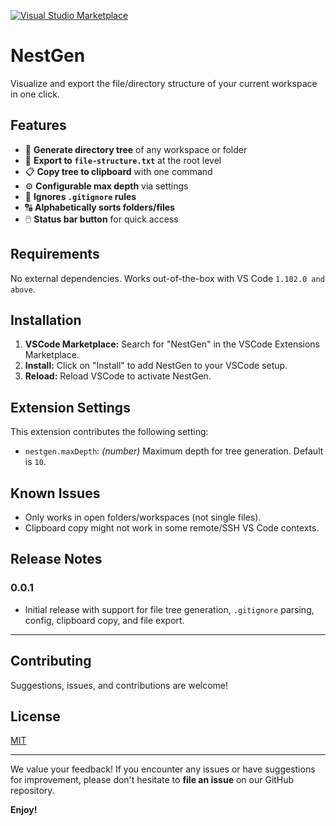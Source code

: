 
[![Visual Studio Marketplace](https://img.shields.io/visual-studio-marketplace/v/eshansud.nestgen?label=VS%20Code%20Marketplace)](https://marketplace.visualstudio.com/items?itemName=eshansud.nestgen)

# NestGen

Visualize and export the file/directory structure of your current workspace in one click.

## Features

- 📁 **Generate directory tree** of any workspace or folder
- 📝 **Export to `file-structure.txt`** at the root level
- 📋 **Copy tree to clipboard** with one command
- ⚙️ **Configurable max depth** via settings
- 📂 **Ignores `.gitignore` rules**
- 🔠 **Alphabetically sorts folders/files**
- 🖱️ **Status bar button** for quick access

## Requirements

No external dependencies. Works out-of-the-box with VS Code `1.102.0 and above`.

## Installation

1. **VSCode Marketplace:** Search for "NestGen" in the VSCode Extensions Marketplace.
2. **Install:** Click on "Install" to add NestGen to your VSCode setup.
3. **Reload:** Reload VSCode to activate NestGen.

## Extension Settings

This extension contributes the following setting:

- `nestgen.maxDepth`: _(number)_ Maximum depth for tree generation. Default is `10`.

## Known Issues

- Only works in open folders/workspaces (not single files).
- Clipboard copy might not work in some remote/SSH VS Code contexts.

## Release Notes

### 0.0.1

- Initial release with support for file tree generation, `.gitignore` parsing, config, clipboard copy, and file export.

---

## Contributing

Suggestions, issues, and contributions are welcome!

## License

[MIT](./LICENSE)

---

We value your feedback! If you encounter any issues or have suggestions for improvement, please don't hesitate to **file an issue** on our GitHub repository.

**Enjoy!**
